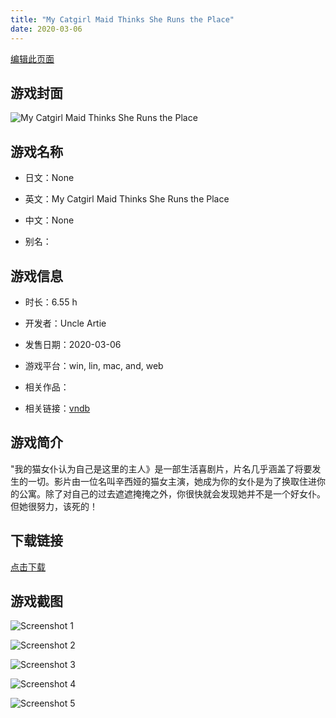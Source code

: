 ```yaml
---
title: "My Catgirl Maid Thinks She Runs the Place"
date: 2020-03-06
---
```

[编辑此页面](https://github.com/ACG-3/ADV3-source/blob/main/source/_posts/games/My%20Catgirl%20Maid%20Thinks%20She%20Runs%20the%20Place.md)

## 游戏封面

![My Catgirl Maid Thinks She Runs the Place](https%3A//pan.timero.xyz/onedrive/img_lib_001/My%20Catgirl%20Maid%20Thinks%20She%20Runs%20the%20Place_cover.avif)


## 游戏名称

- 日文：None
- 英文：My Catgirl Maid Thinks She Runs the Place
- 中文：None

- 别名：


## 游戏信息

- 时长：6.55 h
- 开发者：Uncle Artie
- 发售日期：2020-03-06
- 游戏平台：win, lin, mac, and, web
- 相关作品：

- 相关链接：[vndb](https://vndb.org/v29012)


## 游戏简介

"我的猫女仆认为自己是这里的主人》是一部生活喜剧片，片名几乎涵盖了将要发生的一切。影片由一位名叫辛西娅的猫女主演，她成为你的女仆是为了换取住进你的公寓。除了对自己的过去遮遮掩掩之外，你很快就会发现她并不是一个好女仆。但她很努力，该死的！




## 下载链接

[点击下载](https://pan.timero.xyz/onedrive/adv_lib_001/My%20Catgirl%20Maid%20Thinks%20She%20Runs%20the%20Place)


## 游戏截图


![Screenshot 1](https%3A//pan.timero.xyz/onedrive/img_lib_001/My%20Catgirl%20Maid%20Thinks%20She%20Runs%20the%20Place_Screenshot_1.avif)

![Screenshot 2](https%3A//pan.timero.xyz/onedrive/img_lib_001/My%20Catgirl%20Maid%20Thinks%20She%20Runs%20the%20Place_Screenshot_2.avif)

![Screenshot 3](https%3A//pan.timero.xyz/onedrive/img_lib_001/My%20Catgirl%20Maid%20Thinks%20She%20Runs%20the%20Place_Screenshot_3.avif)

![Screenshot 4](https%3A//pan.timero.xyz/onedrive/img_lib_001/My%20Catgirl%20Maid%20Thinks%20She%20Runs%20the%20Place_Screenshot_4.avif)

![Screenshot 5](https%3A//pan.timero.xyz/onedrive/img_lib_001/My%20Catgirl%20Maid%20Thinks%20She%20Runs%20the%20Place_Screenshot_5.avif)

